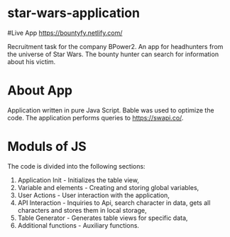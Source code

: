 # star-wars-application

#Live App
https://bountyfy.netlify.com/

Recruitment task for the company BPower2.
An app for headhunters from the universe of Star Wars.
The bounty hunter can search for information about his victim.

# About App

Application written in pure Java Script.
Bable was used to optimize the code.
The application performs queries to https://swapi.co/.

# Moduls of JS
The code is divided into the following sections:
1. Application Init - Initializes the table view,
2. Variable and elements - Creating and storing global variables,
3. User Actions - User interaction with the application,
4. API Interaction - Inquiries to Api, search character in data, gets all characters and stores them in local storage,
5. Table Generator - Generates table views for specific data,
6. Additional functions - Auxiliary functions.


